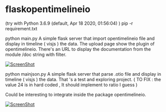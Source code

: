 # flaskopentimelineio

(try with Python 3.6.9 (default, Apr 18 2020, 01:56:04)  ) 
pip -r requirement.txt

python main.py
A simple flask server that import opentimelineio file and display in timeline ( visjs ) the data.
The upload page show the plugin of opentimelineio.
There's an URL to display the documentation from the module /doc string with filter.


[![ScreenShot](https://img.youtube.com/vi/p9VW79ShkU0/0.jpg)](https://youtu.be/p9VW79ShkU0)

 

python mainjson.py 
A simple flask server that parse .otio file and display in timeline ( visjs ) the data.
That 's a test and exploring project. 
( TO FIX : the value 24 is in hard coded , It should implement to ratio I guess )

Could be interesting to integrate inside the package opentimelineio.


[![ScreenShot](https://img.youtube.com/vi/GH9yPvCsNuw/0.jpg)](https://www.youtube.com/watch?v=GH9yPvCsNuw)

